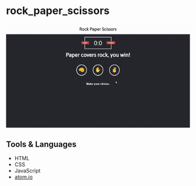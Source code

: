 ﻿# rock_paper_scissors
![](sample2.gif)

## Tools & Languages
- HTML
- CSS
- JavaScript
- [atom.io](https://atom.io/)
